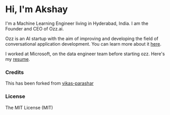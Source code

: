 # Hi, I'm Akshay
I'm a Machine Learning Engineer living in Hyderabad, India. I am the Founder and CEO of Ozz.ai.

Ozz is an AI startup with the aim of improving and developing the field of conversational application development. You can learn more about it [here](https://ozz.ai).

I worked at Microsoft, on the data engineer team before starting ozz. Here's my [resume](http://vikasparashar.in/vikas-parashar-resume.pdf).

### Credits
This has been forked from [vikas-parashar](https://github.com/vikas-parashar/vikasparashar.in)

### License
The MIT License (MIT)
